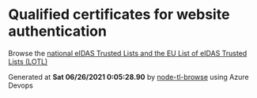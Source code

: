 # Qualified certificates for website authentication 
 Browse the [national eIDAS Trusted Lists and the EU List of eIDAS Trusted Lists (LOTL)](https://webgate.ec.europa.eu/tl-browser/#/) 
 
 
Generated at **Sat 06/26/2021  0:05:28.90** by [node-tl-browse](https://github.com/ymedlop/node-tl-browser) using Azure Devops 
